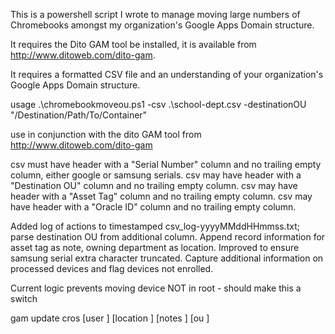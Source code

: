 This is a powershell script I wrote to manage moving large numbers of Chromebooks amongst my organization's Google Apps Domain structure. 

It requires the Dito GAM tool be installed, it is available from http://www.ditoweb.com/dito-gam. 

It requires a formatted CSV file and an understanding of your organization's Google Apps Domain structure. 

usage .\chromebookmoveou.ps1 -csv .\school-dept.csv -destinationOU "/Destination/Path/To/Container"

use in conjunction with the dito GAM tool from http://www.ditoweb.com/dito-gam

csv must have header with a "Serial Number" column and no trailing empty column, either google or samsung serials.
csv may have header with a "Destination OU" column and no trailing empty column.
csv may have header with a "Asset Tag" column and no trailing empty column.
csv may have header with a "Oracle ID" column and no trailing empty column.

Added log of actions to timestamped csv_log-yyyyMMddHHmmss.txt; parse destination OU from additional column.
Append record information for asset tag as note, owning department as location.
Improved to ensure samsung serial extra character truncated.
Capture additional information on processed devices and flag devices not enrolled.

Current logic prevents moving device NOT in root - should make this a switch

   gam update cros <device id> [user <user info>] [location <location info>]
                           	[notes <notes info>] [ou <new org unit>]
